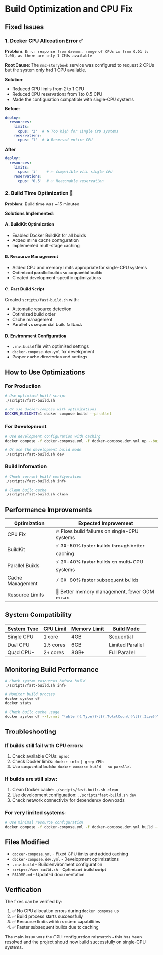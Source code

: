 # Build Optimization and CPU Fix

## Fixed Issues

### 1. Docker CPU Allocation Error ✅
**Problem**: `Error response from daemon: range of CPUs is from 0.01 to 1.00, as there are only 1 CPUs available`

**Root Cause**: The `nmc-storybook` service was configured to request 2 CPUs but the system only had 1 CPU available.

**Solution**: 
- Reduced CPU limits from 2 to 1 CPU
- Reduced CPU reservations from 1 to 0.5 CPU
- Made the configuration compatible with single-CPU systems

**Before**:
```yaml
deploy:
  resources:
    limits:
      cpus: '2'  # ❌ Too high for single CPU systems
    reservations:
      cpus: '1'  # ❌ Reserved entire CPU
```

**After**:
```yaml
deploy:
  resources:
    limits:
      cpus: '1'    # ✅ Compatible with single CPU
    reservations:
      cpus: '0.5'  # ✅ Reasonable reservation
```

### 2. Build Time Optimization 🚀

**Problem**: Build time was ~15 minutes

**Solutions Implemented**:

#### A. BuildKit Optimization
- Enabled Docker BuildKit for all builds
- Added inline cache configuration
- Implemented multi-stage caching

#### B. Resource Management
- Added CPU and memory limits appropriate for single-CPU systems
- Optimized parallel builds vs sequential builds
- Created development-specific optimizations

#### C. Fast Build Script
Created `scripts/fast-build.sh` with:
- Automatic resource detection
- Optimized build order
- Cache management
- Parallel vs sequential build fallback

#### D. Environment Configuration
- `.env.build` file with optimized settings
- `docker-compose.dev.yml` for development
- Proper cache directories and settings

## How to Use Optimizations

### For Production
```bash
# Use optimized build script
./scripts/fast-build.sh

# Or use docker-compose with optimizations
DOCKER_BUILDKIT=1 docker compose build --parallel
```

### For Development
```bash
# Use development configuration with caching
docker compose -f docker-compose.yml -f docker-compose.dev.yml up --build

# Or use the development build mode
./scripts/fast-build.sh dev
```

### Build Information
```bash
# Check current build configuration
./scripts/fast-build.sh info

# Clean build cache
./scripts/fast-build.sh clean
```

## Performance Improvements

| Optimization | Expected Improvement |
|--------------|---------------------|
| CPU Fix | 🔥 Fixes build failures on single-CPU systems |
| BuildKit | ⚡ 30-50% faster builds through better caching |
| Parallel Builds | ⚡ 20-40% faster builds on multi-CPU systems |
| Cache Management | ⚡ 60-80% faster subsequent builds |
| Resource Limits | 🧠 Better memory management, fewer OOM errors |

## System Compatibility

| System Type | CPU Limit | Memory Limit | Build Mode |
|------------|-----------|--------------|------------|
| Single CPU | 1 core | 4GB | Sequential |
| Dual CPU | 1.5 cores | 6GB | Limited Parallel |
| Quad CPU+ | 2+ cores | 8GB+ | Full Parallel |

## Monitoring Build Performance

```bash
# Check system resources before build
./scripts/fast-build.sh info

# Monitor build process
docker system df
docker stats

# Check build cache usage
docker system df --format "table {{.Type}}\t{{.TotalCount}}\t{{.Size}}\t{{.Reclaimable}}"
```

## Troubleshooting

### If builds still fail with CPU errors:
1. Check available CPUs: `nproc`
2. Check Docker limits: `docker info | grep CPUs`
3. Use sequential builds: `docker compose build --no-parallel`

### If builds are still slow:
1. Clean Docker cache: `./scripts/fast-build.sh clean`
2. Use development configuration: `./scripts/fast-build.sh dev`
3. Check network connectivity for dependency downloads

### For very limited systems:
```bash
# Use minimal resource configuration
docker compose -f docker-compose.yml -f docker-compose.dev.yml build --no-parallel
```

## Files Modified

- `docker-compose.yml` - Fixed CPU limits and added caching
- `docker-compose.dev.yml` - Development optimizations
- `.env.build` - Build environment configuration
- `scripts/fast-build.sh` - Optimized build script
- `README.md` - Updated documentation

## Verification

The fixes can be verified by:
1. ✅ No CPU allocation errors during `docker compose up`
2. ✅ Build process starts successfully 
3. ✅ Resource limits within system capabilities
4. ✅ Faster subsequent builds due to caching

The main issue was the CPU configuration mismatch - this has been resolved and the project should now build successfully on single-CPU systems.